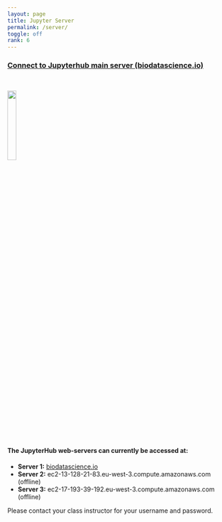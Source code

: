 ```yaml
---
layout: page
title: Jupyter Server
permalink: /server/
toggle: off
rank: 6
---
```


<h3> <a href="https://www.biodatascience.io">Connect to Jupyterhub main server (biodatascience.io)</a> </h3>
<br>

<p><a   href="https://www.biodatascience.io"> <img class="float-center" width="20%"  src="{{ 'JH.png' | prepend: site.images_dir | prepend: site.baseurl }}"  /></a></p>



#### The JupyterHub web-servers can currently be accessed at:
  - **Server 1:** <a href="https://www.biodatascience.io"> biodatascience.io</a>
  - **Server 2:** ec2-13-128-21-83.eu-west-3.compute.amazonaws.com (offline)
  - **Server 3:** ec2-17-193-39-192.eu-west-3.compute.amazonaws.com (offline)

Please contact your class instructor for your username and password. 
